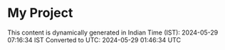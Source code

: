 # My Project

This content is dynamically generated in Indian Time (IST): 2024-05-29 07:16:34 IST
Converted to UTC: 2024-05-29 01:46:34 UTC
